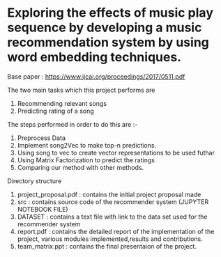 # Exploring the effects of music play sequence by developing a music recommendation system by using word embedding techniques.
Base paper : https://www.ijcai.org/proceedings/2017/0511.pdf

The two main tasks which this project performs are
1) Recommending relevant songs
2) Predicting rating of a song

The steps performed in order to do this are :- 
1) Preprocess Data
2) Implement song2Vec to make top-n predictions.
3) Using song to vec to create vector representations to be used futhar 
4) Using Matrix Factorization to predict the ratings
5) Comparing our method with other methods.

Directory structure
1) project_proposal.pdf : contains the initial project proposal made
2) src : contains source code of the recommender system (JUPYTER NOTEBOOK FILE)
3) DATASET : contains a text file with link to the data set used for the recommender system
4) report.pdf : contains the detailed report of the implementation of the project, various modules implemented,results and contributions.
5) team_matrix.ppt : contains the final presentaion of the project.
